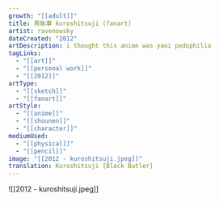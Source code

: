 ```yaml
---
growth: "[[adult]]"
title: 黒執事 kuroshitsuji (fanart)
artist: ravenowsky
dateCreated: "2012"
artDescription: i thought this anime was yaoi pedophilia
tagLinks:
  - "[[art]]"
  - "[[personal work]]"
  - "[[2012]]"
artType:
  - "[[sketch]]"
  - "[[fanart]]"
artStyle:
  - "[[anime]]"
  - "[[shounen]]"
  - "[[character]]"
mediumUsed:
  - "[[physical]]"
  - "[[pencil]]"
image: "[[2012 - kuroshitsuji.jpeg]]"
translation: Kuroshitsuji [Black Butler]
---
```

![[2012 - kuroshitsuji.jpeg]]